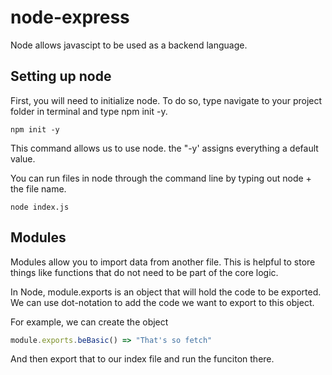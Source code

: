 # node-express

Node allows javascipt to be used as a backend language.

## Setting up node

First, you will need to initialize node. To do so, type navigate to your project folder in terminal and type npm init -y.

```text
npm init -y
```

This command allows us to use node. the "-y' assigns everything a default value.

You can run files in node through the command line by typing out node + the file name.

```text
node index.js
```

##  Modules
Modules allow you to import data from another file. This is helpful to store things like functions that do not need to be part of the core logic.

In Node, module.exports is an object that will hold the code to be exported. We can use dot-notation to add the code we want to export to this object.

For example, we can create the object
```js
module.exports.beBasic() => "That's so fetch"
```

And then export that to our index file and run the funciton there.







